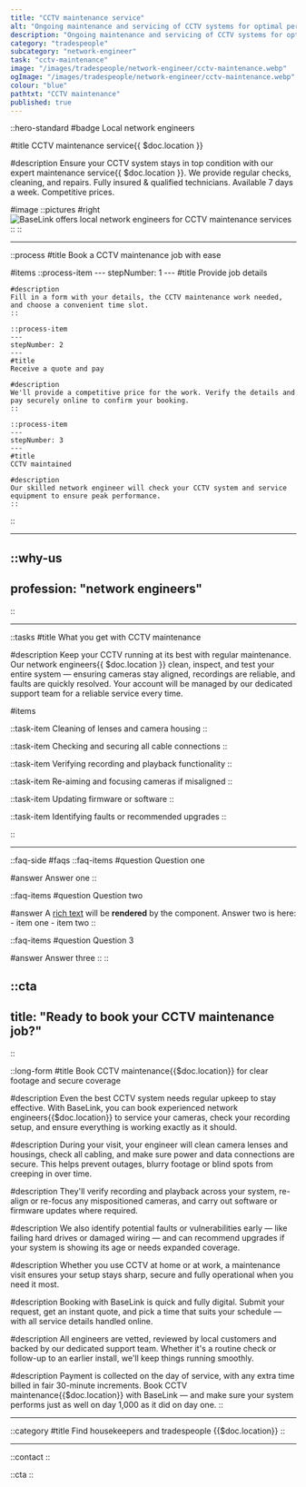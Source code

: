 ```yaml
---
title: "CCTV maintenance service"
alt: "Ongoing maintenance and servicing of CCTV systems for optimal performance"
description: "Ongoing maintenance and servicing of CCTV systems for optimal performance"
category: "tradespeople"
subcategory: "network-engineer"
task: "cctv-maintenance"
image: "/images/tradespeople/network-engineer/cctv-maintenance.webp"
ogImage: "/images/tradespeople/network-engineer/cctv-maintenance.webp"
colour: "blue"
pathtxt: "CCTV maintenance"
published: true
---
```


::hero-standard
#badge
Local network engineers

#title
CCTV maintenance service{{ $doc.location }}

#description
Ensure your CCTV system stays in top condition with our expert maintenance service{{ $doc.location }}. We provide regular checks, cleaning, and repairs. Fully insured & qualified technicians. Available 7 days a week. Competitive prices.

#image
    ::pictures
    #right
    ![BaseLink offers local network engineers for CCTV maintenance services](/images/tradespeople/network-engineer/cctv-maintenance.webp)
    ::
::

---

::process
#title
Book a CCTV maintenance job with ease

#items
    ::process-item
    ---
    stepNumber: 1
    ---
    #title
    Provide job details

    #description
    Fill in a form with your details, the CCTV maintenance work needed, and choose a convenient time slot.
    ::
    
    ::process-item
    ---
    stepNumber: 2
    ---
    #title
    Receive a quote and pay

    #description
    We'll provide a competitive price for the work. Verify the details and pay securely online to confirm your booking.
    ::

    ::process-item
    ---
    stepNumber: 3
    ---
    #title
    CCTV maintained

    #description
    Our skilled network engineer will check your CCTV system and service equipment to ensure peak performance.
    ::
::

---

::why-us
---
profession: "network engineers"
---
::

---

::tasks
#title
What you get with CCTV maintenance

#description
Keep your CCTV running at its best with regular maintenance. Our network engineers{{ $doc.location }} clean, inspect, and test your entire system — ensuring cameras stay aligned, recordings are reliable, and faults are quickly resolved. Your account will be managed by our dedicated support team for a reliable service every time.

#items

  ::task-item
  Cleaning of lenses and camera housing
  ::

  ::task-item
  Checking and securing all cable connections
  ::

  ::task-item
  Verifying recording and playback functionality
  ::

  ::task-item
  Re-aiming and focusing cameras if misaligned
  ::

  ::task-item
  Updating firmware or software
  ::

  ::task-item
  Identifying faults or recommended upgrades
  ::

::

---

::faq-side
#faqs
  ::faq-items
  #question
  Question one

  #answer
  Answer one
  ::

  ::faq-items
  #question
  Question two

  #answer
  A [rich text](/services/commercial-cleaning) will be **rendered** by the component.
  Answer two is here:
    - item one
    - item two
  ::

  ::faq-items
  #question
  Question 3

  #answer
  Answer three
  ::
::

::cta
---
title: "Ready to book your CCTV maintenance job?"
---
::

::long-form
#title
Book CCTV maintenance{{$doc.location}} for clear footage and secure coverage

#description
Even the best CCTV system needs regular upkeep to stay effective. With BaseLink, you can book experienced network engineers{{$doc.location}} to service your cameras, check your recording setup, and ensure everything is working exactly as it should.

#description
During your visit, your engineer will clean camera lenses and housings, check all cabling, and make sure power and data connections are secure. This helps prevent outages, blurry footage or blind spots from creeping in over time.

#description
They'll verify recording and playback across your system, re-align or re-focus any mispositioned cameras, and carry out software or firmware updates where required.

#description
We also identify potential faults or vulnerabilities early — like failing hard drives or damaged wiring — and can recommend upgrades if your system is showing its age or needs expanded coverage.

#description
Whether you use CCTV at home or at work, a maintenance visit ensures your setup stays sharp, secure and fully operational when you need it most.

#description
Booking with BaseLink is quick and fully digital. Submit your request, get an instant quote, and pick a time that suits your schedule — with all service details handled online.

#description
All engineers are vetted, reviewed by local customers and backed by our dedicated support team. Whether it's a routine check or follow-up to an earlier install, we'll keep things running smoothly.

#description
Payment is collected on the day of service, with any extra time billed in fair 30-minute increments. Book CCTV maintenance{{$doc.location}} with BaseLink — and make sure your system performs just as well on day 1,000 as it did on day one.
::

---

::category
#title
Find housekeepers and tradespeople {{$doc.location}}
::

---

::contact
::

::cta
::